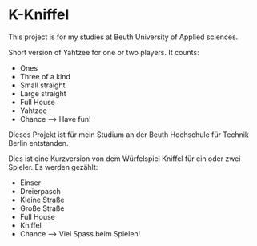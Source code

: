 # K-Kniffel

This project is for my studies at Beuth University of Applied sciences.

Short version of Yahtzee for one or two players.
It counts: 
- Ones
- Three of a kind
- Small straight
- Large straight
- Full House
- Yahtzee
- Chance
--> Have fun!

Dieses Projekt ist für mein Studium an der Beuth Hochschule für Technik Berlin entstanden.

Dies ist eine Kurzversion von dem Würfelspiel Kniffel für ein oder zwei Spieler.
Es werden gezählt:
- Einser
- Dreierpasch
- Kleine Straße
- Große Straße
- Full House
- Kniffel
- Chance
--> Viel Spass beim Spielen!
